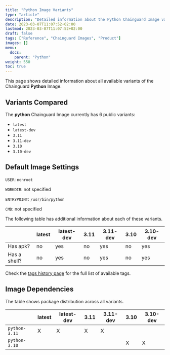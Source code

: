 ```yaml
---
title: "Python Image Variants"
type: "article"
description: "Detailed information about the Python Chainguard Image variants"
date: 2023-03-07T11:07:52+02:00
lastmod: 2023-03-07T11:07:52+02:00
draft: false
tags: ["Reference", "Chainguard Images", "Product"]
images: []
menu:
  docs:
    parent: "Python"
weight: 550
toc: true
---
```


This page shows detailed information about all available variants of the Chainguard **Python** Image.

## Variants Compared
The **python** Chainguard Image currently has 6 public variants: 

- `latest`
- `latest-dev`
- `3.11`
- `3.11-dev`
- `3.10`
- `3.10-dev`

## Default Image Settings
`USER`:		`nonroot`

`WORKDIR`:	not specified

`ENTRYPOINT`:	`/usr/bin/python`

`CMD`:		not specified

The following table has additional information about each of these variants.

|              | latest | latest-dev | 3.11 | 3.11-dev | 3.10 | 3.10-dev |
|--------------|--------|------------|------|----------|------|----------|
| Has apk?     | no     | yes        | no   | yes      | no   | yes      |
| Has a shell? | no     | yes        | no   | yes      | no   | yes      |

Check the [tags history page](/chainguard/chainguard-images/reference/python/tags_history/) for the full list of available tags.
## Image Dependencies
The table shows package distribution across all variants.

|               | latest | latest-dev | 3.11 | 3.11-dev | 3.10 | 3.10-dev |
|---------------|--------|------------|------|----------|------|----------|
| `python-3.11` | X      | X          | X    | X        |      |          |
| `python-3.10` |        |            |      |          | X    | X        |
